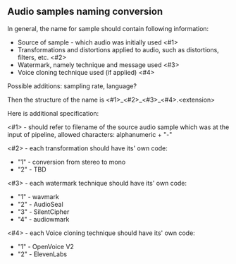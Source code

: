 ## Audio samples naming conversion

In general, the name for sample should contain following information:

- Source of sample - which audio was initially used <#1>
- Transformations and distortions applied to audio, such as distortions, filters, etc. <#2>
- Watermark, namely technique and message used <#3>
- Voice cloning technique used (if applied) <#4>

Possible additions: sampling rate, language?

Then the structure of the name is
<#1>\_<#2>\_<#3>\_<#4>.\<extension\>

Here is additional specification:

<#1> - should refer to filename of the source audio sample which was at the input of pipeline, allowed characters: alphanumeric + "-"

<#2> - each transformation should have its' own code:

- "1" - conversion from stereo to mono
- "2" - TBD

<#3> - each watermark technique should have its' own code:
- "1" - wavmark
- "2" - AudioSeal
- "3" - SilentCipher
- "4" - audiowmark

<#4> - each Voice cloning technique should have its' own code:
- "1" - OpenVoice V2
- "2" - ElevenLabs